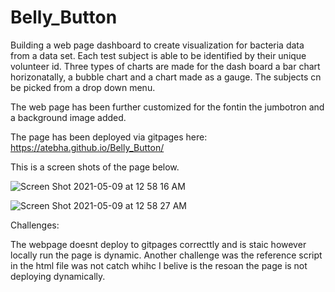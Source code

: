 # Belly_Button

Building a web page dashboard to create visualization for bacteria data from a data set. Each test subject is able to be identified by their unique volunteer id. Three types of charts are made for the dash board a bar chart horizonatally, a bubble chart and a chart made as a gauge. The subjects cn be picked from a drop down menu. 

The web page has been further customized for the fontin the jumbotron and a background image added. 

The page has been deployed via gitpages here: https://atebha.github.io/Belly_Button/

This is a screen shots of the page below. 

![Screen Shot 2021-05-09 at 12 58 16 AM](https://user-images.githubusercontent.com/50600624/117564652-014c6700-b062-11eb-9b81-34bf55da8cee.png)


![Screen Shot 2021-05-09 at 12 58 27 AM](https://user-images.githubusercontent.com/50600624/117564661-06a9b180-b062-11eb-9272-8b3d7355fd2e.png)


Challenges: 

The webpage doesnt deploy to gitpages correcttly and is staic however locally run the page is dynamic. Another challenge was the reference script in the html file was not catch whihc I belive is the resoan the page is not deploying dynamically.  
